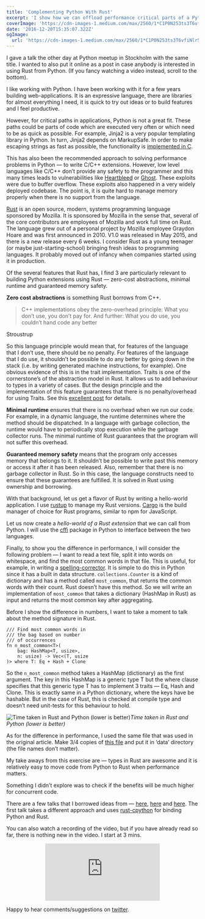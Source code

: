 ```yaml
---
title: 'Complementing Python With Rust'
excerpt: 'I show how we can offload performance critical parts of a Python codebase to use Rust. Rust is a fast systems language with performance close to C.'
coverImage: 'https://cdn-images-1.medium.com/max/2560/1*C1P0N253ts3T6vfiNlr5Pw.jpeg'
date: '2016-12-20T15:35:07.322Z'
ogImage:
  url: 'https://cdn-images-1.medium.com/max/2560/1*C1P0N253ts3T6vfiNlr5Pw.jpeg'
---
```


I gave a talk the other day at Python meetup in Stockholm with the same title. I wanted to also put it online as a post in case anybody is interested in using Rust from Python. (If you fancy watching a video instead, scroll to the bottom).

I like working with Python. I have been working with it for a few years building web-applications. It is an expressive language, there are libraries for almost everything I need, it is quick to try out ideas or to build features and I feel productive.

However, for critical paths in applications, Python is not a great fit. These paths could be parts of code which are executed very often or which need to be as quick as possible. For example, Jinja2 is a very popular templating library in Python. In turn, Jinja2 depends on MarkupSafe. In order to make escaping strings as fast as possible, the functionality is [implemented in C](https://github.com/pallets/markupsafe/blob/master/markupsafe/_speedups.c).

This has also been the recommended approach to solving performance problems in Python — to write C/C++ extensions. However, low level languages like C/C++ don’t provide any safety to the programmer and this many times leads to vulnerabilities like [Heartbleed](http://heartbleed.com/) or [Ghost](https://blog.qualys.com/laws-of-vulnerabilities/2015/01/27/the-ghost-vulnerability). These exploits were due to buffer overflow. These exploits also happened in a very widely deployed codebase. The point is, it is quite hard to manage memory properly when there is no support from the language.

[Rust](https://www.rust-lang.org/en-US/) is an open source, modern, systems programming language sponsored by Mozilla. It is sponsored by Mozilla in the sense that, several of the core contributors are employees of Mozilla and work full time on Rust. The language grew out of a personal project by Mozilla employee Graydon Hoare and was first announced in 2010. V1.0 was released in May 2015, and there is a new release every 6 weeks. I consider Rust as a young teenager (or maybe just-starting-school) bringing fresh ideas to programming languages. It probably moved out of infancy when companies started using it in production.

Of the several features that Rust has, I find 3 are particularly relevant to building Python extensions using Rust — zero-cost abstractions, minimal runtime and guaranteed memory safety.

**Zero cost abstractions** is something Rust borrows from C++.

> C++ implementations obey the zero-overhead principle: What you don’t use, you don’t pay for. And further: What you do use, you couldn’t hand code any better

<div class="text-right text-sm text-indigo-400 font-semibold pt-2">Stroustrup</div>

So this language principle would mean that, for features of the language that I don’t use, there should be no penalty. For features of the language that I do use, it shouldn’t be possible to do any better by going down in the stack (i.e. by writing generated machine instructions, for example). One obvious evidence of this is in the trait implementation. Traits is one of the cornerstone’s of the abstraction model in Rust. It allows us to add behaviour to types in a variety of cases. But the design principle and the implementation of this feature guarantees that there is no penalty/overhead for using Traits. See this [excellent post](https://blog.rust-lang.org/2015/05/11/traits.html) for details.

**Minimal runtime** ensures that there is no overhead when we run our code. For example, in a dynamic language, the runtime determines where the method should be dispatched. In a language with garbage collection, the runtime would have to periodically stop execution while the garbage collector runs. The minimal runtime of Rust guarantees that the program will not suffer this overhead.

**Guaranteed memory safety** means that the program only accesses memory that belongs to it. It shouldn’t be possible to write past this memory or access it after it has been released. Also, remember that there is no garbage collector in Rust. So in this case, the language constructs need to ensure that these guarantees are fulfilled. It is solved in Rust using ownership and borrowing.

With that background, let us get a flavor of Rust by writing a hello-world application. I use [rustup](https://www.rustup.rs/) to manage my Rust versions. [Cargo](http://doc.crates.io/guide.html) is the build manager of choice for Rust programs, similar to npm for JavaScript.

<script src="https://gist.github.com/caulagi/7994c04f7216529748143f865d637d3a.js"></script>

Let us now create a _hello-world of a Rust extension_ that we can call from Python. I will use the [cffi](https://pypi.python.org/pypi/cffi) package in Python to interface between the two languages.

<script src="https://gist.github.com/caulagi/3b39f3f02db794f254ac39e8db05ce8d.js"></script>

Finally, to show you the difference in performance, I will consider the following problem — I want to read a text file, split it into words on whitespace, and find the most common words in that file. This is useful, for example, in writing a [spelling-corrector](http://norvig.com/spell-correct.html). It is simple to do this in Python since it has a built in data structure. `collections.Counter` is a kind of dictionary and has a method called `most_common`, that returns the common words with their count. Rust doesn’t have this method. So we will write an implementation of `most_common` that takes a dictionary (HashMap in Rust) as input and returns the most common key after aggregating.

<script src="https://gist.github.com/caulagi/ec063cd338310dcf922de82dd43a074a.js"></script>

Before I show the difference in numbers, I want to take a moment to talk about the method signature in Rust.

```
/// Find most common words in
/// the bag based on number
/// of occurrences
fn n_most_common<T>(
    bag: HashMap<T, usize>,
    n: usize) -> Vec<(T, usize
)> where T: Eq + Hash + Clone
```

So the `n_most_common` method takes a HashMap (dictionary) as the first argument. The key in this HashMap is a generic type T but the where clause specifies that this generic type T has to implement 3 traits — Eq, Hash and Clone. This is exactly same in a Python dictionary, where the keys have be hashable. But in the case of Rust, this is checked at compile type and doesn’t need unit-tests for this behaviour to hold.

![Time taken in Rust and Python (lower is better)](https://cdn-images-1.medium.com/max/2000/1*NkDfVEodY6JRrst2XOLv4Q.png)_Time taken in Rust and Python (lower is better)_

As for the difference in performance, I used the same file that was used in the original article. Make 3/4 copies of [this file](http://norvig.com/big.txt) and put it in ‘data’ directory (the file names don’t matter).

My take aways from this exercise are — types in Rust are awesome and it is relatively easy to move code from Python to Rust when performance matters.

Something I didn’t explore was to check if the benefits will be much higher for concurrent code.

There are a few talks that I borrowed ideas from — [here](https://www.youtube.com/watch?v=-ylbuEzkG4M), [here](https://blog.sentry.io/2016/10/19/fixing-python-performance-with-rust.html) and [here](https://www.youtube.com/watch?v=3CwJ0MH-4MA). The first talk takes a different approach and uses [rust-cpython](https://github.com/dgrunwald/rust-cpython) for binding Python and Rust.

You can also watch a recording of the video, but if you have already read so far, there is nothing new in the video. I start at 3 mins.

<center><iframe src="https://www.youtube.com/embed/uBzRF8_UKNw" frameborder="0" allowfullscreen></iframe></center>

Happy to hear comments/suggestions on [twitter](https://twitter.com/caulagi).

